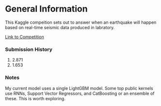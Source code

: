 # General Information

This Kaggle compeition sets out to answer when an earthquake will happen based on real-time seismic data produced in labratory.

<a href="https://www.kaggle.com/c/LANL-Earthquake-Prediction">Link to Competition</a>

<h3>Submission History</h3>
<ol>
  <li>2.871</li>
  <li>1.653</li>
</ol>
  
<h3>Notes</h3>
My current model uses a single LightGBM model. Some top public kernels use RNNs, Support Vector Regressors, and CatBoosting or an ensemble of these. This is worth exploring.
